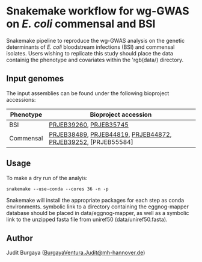 # Snakemake workflow for wg-GWAS on _E. coli_ commensal and BSI

Snakemake pipeline to reproduce the wg-GWAS analysis on the genetic determinants of *E. coli* bloodstream infections (BSI) and commensal isolates. Users wishing to replicate this study should place the data containig the phenotype and covariates within the 'rgb(data/) directory.

## Input genomes
The input assemblies can be found under the following bioproject accessions:

| Phenotype | Bioproject accession |
| ------------- | ------------- |
| BSI | [PRJEB39260](https://www.ebi.ac.uk/ena/browser/view/PRJEB39260), [PRJEB35745](https://www.ebi.ac.uk/ena/browser/view/PRJEB39260) |
| Commensal | [PRJEB38489](https://www.ebi.ac.uk/ena/browser/view/PRJEB38489), [PRJEB44819](https://www.ebi.ac.uk/ena/browser/view/PRJEB44819), [PRJEB44872](https://www.ebi.ac.uk/ena/browser/view/PRJEB44872), [PRJEB39252](https://www.ebi.ac.uk/ena/browser/view/PRJEB39252), [PRJEB55584] |

## Usage
To make a dry run of the analyis:
```
snakemake --use-conda --cores 36 -n -p
```
Snakemake will install the appropriate packages for each step as conda environments. symbolic link to a directory containing the eggnog-mapper database should be placed in data/eggnog-mapper, as well as a symbolic link to the unzipped fasta file from uniref50 (data/uniref50.fasta).

## Author
Judit Burgaya (BurgayaVentura.Judit@mh-hannover.de)
